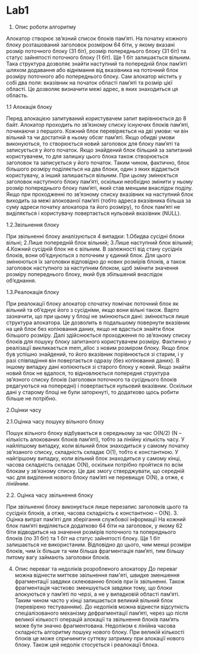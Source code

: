 # Lab1
1.	Опис роботи алгоритму

Алокатор створює зв’язний список блоків пам’яті. На початку кожного блоку розташований заголовок розміром 64 біти, у якому вказані розмір поточного блоку (31 біт), розмір попереднього блоку (31 біт) та статус зайнятості поточного блоку (1 біт). Ще 1 біт залишається вільним. Така структура дозволяє знайти наступний та попередній блок пам’яті шляхом додавання або віднімання від вказівника на поточний блок розміру поточного або попереднього блоку.
Сам алокатор містить у собі два поля: вказівник на початок області пам’яті та розмір цієї області. Це дозволяє визначити межі адрес, в яких знаходиться ця область.

1.1 Алокація блоку

Перед алокацією запитуваний користувачем запит вирівнюється до 8 байт. Алокатор проходить по зв’язному списку існуючих блоків пам’яті, починаючи з першого. Кожний блок перевіряється на дві умови: чи він вільний та чи достатній в ньому обсяг пам’яті. Якщо обидві умови виконуються, то створюється новий заголовок для блоку пам’яті та записується у його початок. Якщо знайдений блок більший за запитаний користувачем, то для залишку цього блока також створюється заголовок та записується у його початок. Таким чином, фактично, блок більшого розміру поділяється на два блоки, один з яких віддається користувачу, а інший залишається вільним. При цьому змінюється заголовок наступного блоку пам’яті, оскільки необхідно змінити у ньому розмір попереднього блоку пам’яті, який став меншим внаслідок поділу.
Якщо при проходженні по зв’язному списку вказівник на наступний блок виходить за межі алокованої пам’яті (тобто адреса вказівника більша за суму адреси початку алокатора та його розміру), то блок пам’яті не виділяється і користувачу повертається нульовий вказівник (NULL).

1.2.Звільнення блоку

При звільненні блоку аналізуються 4 випадки: 
	1.Обидва сусідні блоки вільні;
	2.Лише попередній блок вільний;
	3.Лише наступний блок вільний;
	4.Кожний сусідній блок не є вільним.
В залежності від стану сусідніх блоків, вони об’єднуються з поточним у єдиний блок. Для цього змінюються їх заголовки відповідно до нових розмірів блоків, а також заголовок наступного за наступним блоком, щоб змінити значення розміру попереднього блоку, який був збільшений внаслідок об’єднання.

1.3.Реалокація блоку

При реалокації блоку алокатор спочатку помічає поточний блок як вільний та об’єднує його з сусідніми, якщо вони вільні також. Варто зазначити, що при цьому у блоці не змінюються дані: змінюється лише структура алокатора. Це дозволить в подальшому повернути вказівник на цей блок без копіювання даних, якщо не вдасться знайти блок більшого розміру. Далі здійснюється проходження по зв’язному списку блоків для пошуку блоку запитаного користувачем розміру. Фактично у реалізації викликається mem_alloc з новим розміром блоку. Якщо блок був успішно знайдений, то його вказівник порівнюється зі старим, і у разі співпадіння він повертається одразу (без копіювання даних). В іншому випадку дані копіюються зі старого блоку у новий. 
Якщо знайти новий блок не вдалося, то відновлюється попередня структура зв’язного списку блоків (заголовки поточного та сусіднього блоків редагуються на попередні) і повертається нульовий вказівник. Оскільки дані у старому блоці не були заторкнуті, то додатково щось робити більше не потрібно.

2.Оцінки часу

2.1.Оцінка часу пошуку вільного блоку

Пошук вільного блоку відбувається в середньому за час O(N/2) (N – кількість алокованих блоків пам’яті), тобто за лінійну кількість часу. У найліпшому випадку, коли вільний блок знаходиться у самому початку зв’язаного списку, складність складає О(1), тобто є константною. У найгіршому випадку, коли вільний блок знаходиться у самому кінці, часова складність складає О(N), оскільки потрібно пройтися по всім блокам у зв’язному списку. Це дає змогу стверджувати, що середній час для виділення нового блоку пам’яті не перевищує О(N), а отже, є лінійним. 

2.2. Оцінка часу звільнення блоку 

При звільненні блоку виконується лише перезапис заголовків цього та сусідніх блоків, а отже, часова складність є константною – О(N). 
3. Оцінка витрат пам’яті для зберігання службової інформації
На кожний блок пам’яті виділяється додатково 64 біти на заголовок, у якому 62 біти відводиться на значення розмірів поточного та попереднього блоків (по 31 біт) та 1 біт на статус зайнятості блоку. Ще 1 біт залишається не використаним. Відповідно до цього, чим менші розміри блоків, чим їх більше та чим більша фрагментація пам’яті, тим більшу питому вагу займають заголовки блоків. 

4. Опис переваг та недоліків розробленого алокатору
До переваг можна віднести миттєве звільнення пам'яті, швидке зменшення фрагментації завдяки склеюванню блоків при їх звільненні. Також фрагментація частково зменшується завдяки тому, що блоки алокуються у пам’яті по черзі, а не у випадковій області пам’яті. Таким чином часто у кінці залишається великий вільний блок (перевірено тестуванням).
До недоліків можна віднести відсутність спеціалізованого механізму дефрагментації пам’яті, через що після великої кількості операцій алокації та звільнення блоків пам’ять може бути значно фрагментована. Недоліком є лінійна часова складність алгоритму пошуку нового блоку. При великій кількості блоків це може спричинити суттєву затримку при алокації нового блоку. Також цей недолік стосується і реалокації блока.
